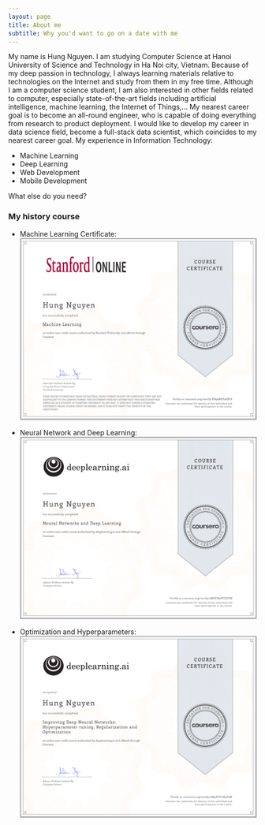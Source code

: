 ```yaml
---
layout: page
title: About me
subtitle: Why you'd want to go on a date with me
---
```


My name is Hung Nguyen. I am studying Computer Science at Hanoi University of Science and Technology in Ha Noi city, Vietnam. Because of my deep passion in technology, I always learning materials relative to technologies on the Internet and study from them in my free time. Although I am a computer science student, I am also interested in other fields related to computer, especially state-of-the-art fields including artificial intelligence, machine learning, the Internet of Things,...
My nearest career goal is to become an all-round engineer, who is capable of doing everything from research to product deployment. I would like to develop my career in data science field, become a full-stack data scientist, which coincides to my nearest career goal.
My experience in Information Technology:

- Machine Learning
- Deep Learning
- Web Development
- Mobile Development

What else do you need?

### My history course
- Machine Learning Certificate:
![ML Certificate](./img/certificate/cert1.png)

- Neural Network and Deep Learning:
![NN and DL](./img/certificate/cert2.png)

- Optimization and Hyperparameters:
![Optimization](./img/certificate/cert3.png)